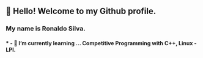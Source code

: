 ## 👋  Hello! Welcome to my Github profile.
### My name is Ronaldo Silva.

 
#### * - 🌱 I’m currently learning ... Competitive Programming with C++, Linux - LPI.
